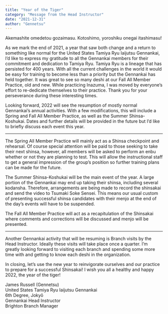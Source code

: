 ```yaml
---
title: "Year of the Tiger"
category: "Message from the Head Instructor"
date: "2021-12-31"
author: "Gennetsu"
---
```


Akemashite omedetou gozaimasu. Kotoshimo, yoroshiku onegai itashimasu!

As we mark the end of 2021, a year that saw both change and a return to something like normal for the United States Tamiya Ryu Iaijutsu Gennankai, I’d like to express my gratitude to all the Gennankai members for their commitment and dedication to Tamiya Ryu. Tamiya Ryu is a lineage that has persisted for 400 years. With all the current challenges in the world it would be easy for training to become less than a priority but the Gennankai has held together. It was great to see so many deshi at our Fall All Member Practice, old and new. While practicing Inazuma, I was moved by everyone’s effort to re-dedicate themselves to their practice. Thank you for your perseverance during these interesting times.

Looking forward, 2022 will see the resumption of mostly normal Gennankai’s annual activities. With a few modifications, this will include a Spring and Fall All Member Practice, as well as the Summer Shinsa-Koshukai. Dates and further details will be provided in the future but I’d like to briefly discuss each event this year.

<hr />

The Spring All Member Practice will mainly act as a Shinsa checkpoint and rehearsal. Of course special attention will be paid to those seeking to take their next shinsa, however, all members will be asked to perform an enbu whether or not they are planning to test. This will allow the instructional staff to get a general impression of the group’s position so further training plans can be made for the future.

The Summer Shinsa-Koshukai will be the main event of the year. A large portion of the Gennankai may end up taking their shinsa, including several kodansha. Therefore, arrangements are being made to record the shinsakai and send the video to Tsumaki Soke Sensei. This means our usual custom of presenting successful shinsa candidates with their menjo at the end of the day’s events will have to be suspended.

The Fall All Member Practice will act as a recapitulation of the Shinsakai where comments and corrections will be discussed and menjo will be presented.

<hr />

Another Gennankai activity that will be resuming is Branch visits by the Head Instructor. Ideally these visits will take place once a quarter. I’m greatly looking forward to visiting each branch and spending some more time with and getting to know each deshi in the organization.

In closing, let’s use the new year to reinvigorate ourselves and our practice to prepare for a successful Shinsakai! I wish you all a healthy and happy 2022, the year of the tiger!

James Russell (Gennetsu) <br />
United States Tamiya Ryu Iaijutsu Gennankai <br />
6th Degree, Jokyō <br />
Gennankai Head Instructor <br />
Brighton Branch Manager <br />

